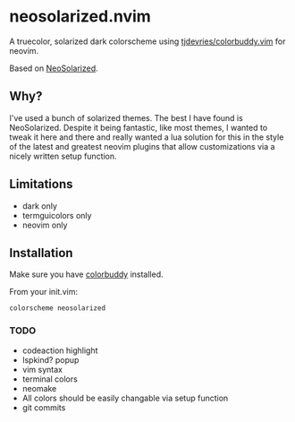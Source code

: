# neosolarized.nvim

A truecolor, solarized dark colorscheme using [tjdevries/colorbuddy.vim](https://github.com/tjdevries/colorbuddy.vim) for neovim.

Based on [NeoSolarized](https://github.com/overcache/NeoSolarized).

## Why?

I've used a bunch of solarized themes. The best I have found is NeoSolarized. Despite it
being fantastic, like most themes, I wanted to tweak it here and there and really wanted a
lua solution for this in the style of the latest and greatest neovim plugins that allow
customizations via a nicely written setup function.

## Limitations

- dark only
- termguicolors only
- neovim only

## Installation

Make sure you have [colorbuddy](https://github.com/tjdevries/colorbuddy.vim) installed.

From your init.vim:

```
colorscheme neosolarized
```

### TODO

- codeaction highlight
- lspkind? popup
- vim syntax
- terminal colors
- neomake
- All colors should be easily changable via setup function
- git commits
